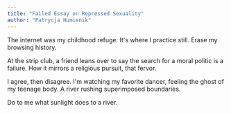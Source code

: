 ```yaml
---
title: "Failed Essay on Repressed Sexuality"
author: "Patrycja Humienik"
---
```


The internet was my childhood refuge.
It's where I practice still. Erase
my browsing history.

  At the strip club, a friend leans over to say
the search for a moral politic is a failure.
How it mirrors a religious pursuit, that fervor.

I agree, then disagree. I'm watching my favorite dancer,
feeling the ghost of my teenage body.
A river rushing superimposed boundaries.

Do to me what sunlight does to a river.

